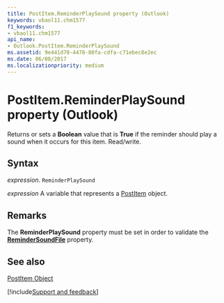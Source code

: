 ```yaml
---
title: PostItem.ReminderPlaySound property (Outlook)
keywords: vbaol11.chm1577
f1_keywords:
- vbaol11.chm1577
api_name:
- Outlook.PostItem.ReminderPlaySound
ms.assetid: 9e441d70-4478-80fa-cdfa-c71ebec8e2ec
ms.date: 06/08/2017
ms.localizationpriority: medium
---
```



# PostItem.ReminderPlaySound property (Outlook)

Returns or sets a **Boolean** value that is **True** if the reminder should play a sound when it occurs for this item. Read/write.


## Syntax

_expression_. `ReminderPlaySound`

_expression_ A variable that represents a [PostItem](Outlook.PostItem.md) object.


## Remarks

The **ReminderPlaySound** property must be set in order to validate the **[ReminderSoundFile](Outlook.PostItem.ReminderSoundFile.md)** property.


## See also


[PostItem Object](Outlook.PostItem.md)

[!include[Support and feedback](~/includes/feedback-boilerplate.md)]